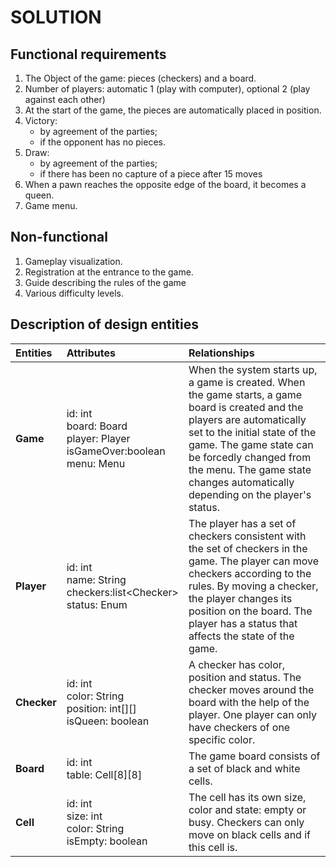 # SOLUTION
## Functional requirements
1. The Object of the game: pieces (checkers) and a board.
2. Number of players: automatic 1 (play with computer), optional 2 (play against each other)
3. At the start of the game, the pieces are automatically placed in position.
4. Victory: 
    * by agreement of the parties; 
    * if the opponent has no pieces.
5. Draw:
    * by agreement of the parties;
    * if there has been no capture of a piece after 15 moves
6. When a pawn reaches the opposite edge of the board, it becomes a queen.
7. Game menu.
## Non-functional
1. Gameplay visualization. 
2. Registration at the entrance to the game.
3. Guide describing the rules of the game
4. Various difficulty levels.
## Description of design entities
| Entities | Attributes | Relationships |
|:----------------|:---------------|:--------------------|
| __Game__ | id: int <br> board: Board <br> player: Player <br> isGameOver:boolean <br> menu: Menu| When the system starts up, a game is created. When the game starts, a game board is created and the players are automatically set to the initial state of the game. The game state can be forcedly changed from the menu. The game state changes automatically depending on the player's status. |
| __Player__ | id: int <br> name: String <br> checkers:list\<Checker\> <br> status: Enum | The player has a set of checkers consistent with the set of checkers in the game. The player can move checkers according to the rules. By moving a checker, the player changes its position on the board. The player has a status that affects the state of the game.|
|__Checker__|id: int <br> color: String <br> position: int[][] <br> isQueen: boolean|A checker has color, position and status. The checker moves around the board with the help of the player. One player can only have checkers of one specific color.|
|__Board__|id: int <br> table: Cell[8][8]|The game board consists of a set of black and white cells.|
|__Cell__|id: int <br> size: int <br> color: String <br> isEmpty: boolean|The cell has its own size, color and state: empty or busy. Checkers can only move on black cells and if this cell is.|
